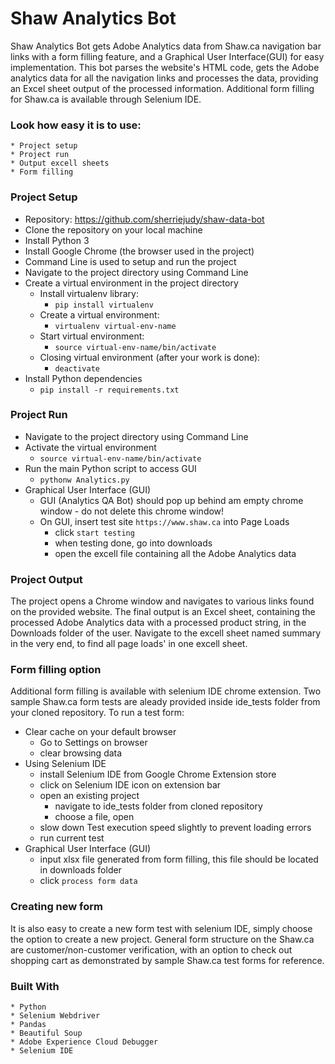 # Shaw Analytics Bot

Shaw Analytics Bot gets Adobe Analytics data from Shaw.ca navigation bar links with a form filling feature, and a Graphical User Interface(GUI) for easy implementation. This bot parses the website's HTML code, gets the Adobe analytics data for all the navigation links and processes the data, providing an Excel sheet output of the processed information. Additional form filling for Shaw.ca is available through Selenium IDE. 

### Look how easy it is to use:

```
* Project setup
* Project run 
* Output excell sheets
* Form filling
```

### Project Setup

* Repository: https://github.com/sherriejudy/shaw-data-bot
* Clone the repository on your local machine
* Install Python 3
* Install Google Chrome (the browser used in the project)
* Command Line is used to setup and run the project
* Navigate to the project directory using Command Line
* Create a virtual environment in the project directory
  * Install virtualenv library:
    * `pip install virtualenv`
  * Create a virtual environment:
    * `virtualenv virtual-env-name`
  * Start virtual environment:
    * `source virtual-env-name/bin/activate`
  * Closing virtual environment (after your work is done):
    * `deactivate`
* Install Python dependencies
  * `pip install -r requirements.txt`

### Project Run

* Navigate to the project directory using Command Line
* Activate the virtual environment
  * `source virtual-env-name/bin/activate`
* Run the main Python script to access GUI
  * `pythonw Analytics.py`
* Graphical User Interface (GUI)
  * GUI (Analytics QA Bot) should pop up behind am empty chrome window - do not delete this chrome window!
  * On GUI, insert test site `https://www.shaw.ca` into Page Loads
    * click `start testing`
    * when testing done, go into downloads
    * open the excell file containing all the Adobe Analytics data
    
### Project Output

The project opens a Chrome window and navigates to various links found on the provided website. The final output is an Excel sheet, containing the processed Adobe Analytics data with a processed product string, in the Downloads folder of the user. Navigate to the excell sheet named summary in the very end, to find all page loads' in one excell sheet. 

### Form filling option

Additional form filling is available with selenium IDE chrome extension. Two sample Shaw.ca form tests are aleady provided inside ide_tests folder from your cloned repository. To run a test form: 

* Clear cache on your default browser
  * Go to Settings on browser
  * clear browsing data
* Using Selenium IDE
  * install Selenium IDE from Google Chrome Extension store
  * click on Selenium IDE icon on extension bar
  * open an existing project
    * navigate to ide_tests folder from cloned repository
    * choose a file, open
  * slow down Test execution speed slightly to prevent loading errors
  * run current test
* Graphical User Interface (GUI)
  * input xlsx file generated from form filling, this file should be located in downloads folder
  * click `process form data`

### Creating new form
It is also easy to create a new form test with selenium IDE, simply choose the option to create a new project. General form structure on the Shaw.ca are customer/non-customer verification, with an option to check out shopping cart as demonstrated by sample Shaw.ca test forms for reference. 

### Built With

```
* Python
* Selenium Webdriver
* Pandas
* Beautiful Soup
* Adobe Experience Cloud Debugger
* Selenium IDE
```




